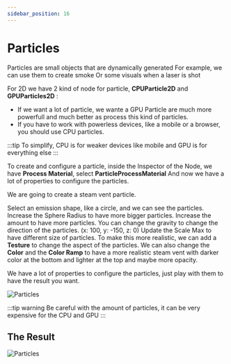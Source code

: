 ```yaml
---
sidebar_position: 16
---
```


# Particles

Particles are small objects that are dynamically generated
For example, we can use them to create smoke
Or some visuals when a laser is shot

For 2D we have 2 kind of node for particle, **CPUParticle2D** and **GPUParticles2D** :

- If we want a lot of particle, we wante a GPU Particle are much more powerfull and much better as process this kind of particles.
- If you have to work with powerless devices, like a mobile or a browser, you should use CPU particles.

:::tip
To simplify, CPU is for weaker devices like mobile and GPU is for everything else
:::

To create and configure a particle, inside the Inspector of the Node, we have **Process Material**, select **ParticleProcessMaterial**
And now we have a lot of properties to configure the particles.

We are going to create a steam vent particle.

Select an emission shape, like a circle, and we can see the particles.
Increase the Sphere Radius to have more bigger particles. Increase the amount to have more particles.
You can change the gravity to change the direction of the particles. (x: 100, y: -150, z: 0)
Update the Scale Max to have different size of particles.
To make this more realistic, we can add a **Testure** to change the aspect of the particles. 
We can also change the **Color** and the **Color Ramp** to have a more realistic steam vent with darker color at the bottom and lighter at the top and maybe more opacity.

We have a lot of properties to configure the particles, just play with them to have the result you want.

![Particles](/img/steam-vent-particles.png)

:::tip warning
Be careful with the amount of particles, it can be very expensive for the CPU and GPU
:::

## The Result

![Particles](/img/particles.gif)
